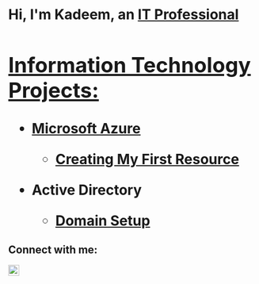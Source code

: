<h1>Hi, I'm Kadeem, an <a href="https://www.linkedin.com/in/kadeem-downie-734873171">IT Professional</a</h1>

<h2>Information Technology Projects:</h2>

- <b>Microsoft Azure</b>
  - [Creating My First Resource](https://github.com/joshmadakorcc/configure-ad)

- <b>Active Directory</b>
  - [Domain Setup](https://github.com/deemthedream99/Active-Directory-VirtualBox-Lab)


<h2>Connect with me:</h2>


[<img align="left" alt="Kadeem | LinkedIn" width="22px" src="https://cdn.jsdelivr.net/npm/simple-icons@v3/icons/linkedin.svg" />][linkedin]

[linkedin]: https://www.linkedin.com/in/kadeem-downie-734873171
